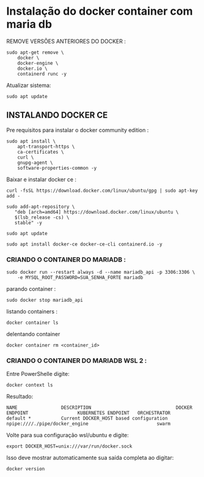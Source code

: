 # Instalação do docker container com maria db

REMOVE VERSÕES ANTERIORES DO DOCKER :
```
sudo apt-get remove \
    docker \
    docker-engine \
    docker.io \
    containerd runc -y
```
Atualizar sistema:
```
sudo apt update
```
## INSTALANDO DOCKER CE
Pre requisitos para instalar o docker community edition :
```
sudo apt install \
    apt-transport-https \
    ca-certificates \
    curl \
    gnupg-agent \
    software-properties-common -y
```
Baixar e instalar docker ce :
```
curl -fsSL https://download.docker.com/linux/ubuntu/gpg | sudo apt-key add -
```
```
sudo add-apt-repository \
   "deb [arch=amd64] https://download.docker.com/linux/ubuntu \
   $(lsb_release -cs) \
   stable" -y
```
```
sudo apt update
```
```
sudo apt install docker-ce docker-ce-cli containerd.io -y
```
### CRIANDO O CONTAINER DO MARIADB :
```
sudo docker run --restart always -d --name mariadb_api -p 3306:3306 \
    -e MYSQL_ROOT_PASSWORD=SUA_SENHA_FORTE mariadb
```
parando container :
```
sudo docker stop mariadb_api
```
listando containers :
```
docker container ls
```

delentando container
```
docker container rm <container_id>
```

### CRIANDO O CONTAINER DO MARIADB WSL 2 :
Entre PowerShelle digite:
```
docker context ls
```
Resultado:
```
NAME                DESCRIPTION                               DOCKER ENDPOINT                  KUBERNETES ENDPOINT   ORCHESTRATOR
default *           Current DOCKER_HOST based configuration   npipe:////./pipe/docker_engine                         swarm
```
Volte para sua configuração wsl/ubuntu e digite:
```
export DOCKER_HOST=unix:///var/run/docker.sock
```
Isso deve mostrar automaticamente sua saída completa ao digitar:
```
docker version
```
